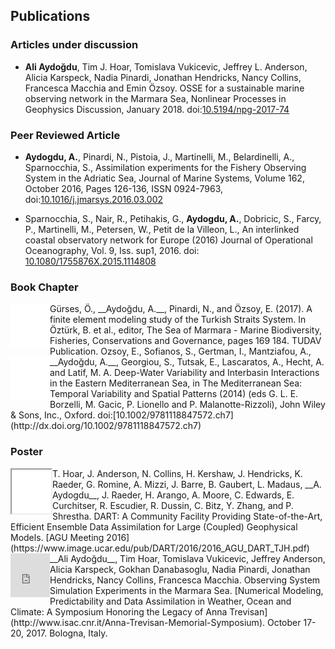 ## Publications

### Articles under discussion

- __Ali Aydoğdu__, Tim J. Hoar, Tomislava Vukicevic, Jeffrey L. Anderson, Alicia Karspeck, Nadia Pinardi, Jonathan Hendricks, Nancy Collins, Francesca Macchia and Emin Özsoy. OSSE for a sustainable marine observing network in the Marmara Sea, Nonlinear Processes in Geophysics Discussion, January 2018. doi:[10.5194/npg-2017-74
](https://doi.org/10.5194/npg-2017-74)


### Peer Reviewed Article 

- __Aydogdu, A.__, Pinardi, N., Pistoia, J., Martinelli, M., Belardinelli, A., Sparnocchia, S., Assimilation experiments for the Fishery Observing System in the Adriatic Sea, Journal of Marine Systems, Volume 162, October 2016, Pages 126-136, ISSN 0924-7963, doi:[10.1016/j.jmarsys.2016.03.002](http://dx.doi.org/10.1016/j.jmarsys.2016.03.002)

- Sparnocchia, S., Nair, R., Petihakis, G., __Aydogdu, A.__, Dobricic, S., Farcy, P., Martinelli, M., Petersen, W., Petit de la Villeon, L., An interlinked coastal observatory network for Europe (2016) Journal of Operational Oceanography, Vol. 9, Iss. sup1, 2016. doi: [10.1080/1755876X.2015.1114808](http://dx.doi.org/10.1080/1755876X.2015.1114808)

### Book Chapter

<div style="float: left; clear: left">
<iframe style="width:63px; height:70px;" src="//e.issuu.com/embed.html#8893677/56704268" frameborder="0" allowfullscreen></iframe> 
</div>
Gürses, Ö., __Aydoğdu, A.__, Pinardi, N., and Özsoy, E. (2017). A finite element modeling study of the Turkish ̈Straits System. In Öztürk, B. et al., editor, The Sea of Marmara - Marine Biodiversity, Fisheries, Conservations and Governance, pages 169 184. TUDAV Publication.

<div style="float: left; clear: left">
<iframe style="width:63px; height:70px;" src="//e.issuu.com/embed.html#8893677/56704174" frameborder="0" allowfullscreen></iframe> 
</div>
Ozsoy, E., Sofianos, S., Gertman, I., Mantziafou, A., __Aydoğdu, A.__, Georgiou, S., Tutsak, E., Lascaratos, A., Hecht, A. and Latif, M. A. Deep-Water Variability and Interbasin Interactions in the Eastern Mediterranean Sea, in The Mediterranean Sea: Temporal Variability and Spatial Patterns (2014) (eds G. L. E. Borzelli, M. Gacic, P. Lionello and P. Malanotte-Rizzoli), John Wiley & Sons, Inc., Oxford. doi:[10.1002/9781118847572.ch7](http://dx.doi.org/10.1002/9781118847572.ch7)

### Poster

<div style="float: left; clear: left">
<iframe style="width:63px; height:70px;" src="//e.issuu.com/embed.html#8893677/56488691" frameborder="1" allowfullscreen></iframe> 
</div>
T. Hoar, J. Anderson, N. Collins, H. Kershaw, J. Hendricks, K. Raeder, G. Romine, A. Mizzi, J. Barre, B. Gaubert, L. Madaus, __A. Aydogdu__, J. Raeder, H. Arango, A. Moore, C. Edwards, E. Curchitser, R. Escudier, R. Dussin, C. Bitz, Y. Zhang, and P. Shrestha. DART: A Community Facility Providing State-of-the-Art, Efficient
Ensemble Data Assimilation for Large (Coupled) Geophysical Models. [AGU Meeting 2016](https://www.image.ucar.edu/pub/DART/2016/2016_AGU_DART_TJH.pdf)


<div style="float: left; clear: left">
<iframe src="https://widgets.figshare.com/articles/5738487/embed?show_title=1" width="63" height="70" frameborder="0"></iframe>
</div>
__Ali Aydoğdu__, Tim Hoar, Tomislava Vukicevic, Jeffrey Anderson, Alicia Karspeck, Gokhan Danabasoglu, Nadia Pinardi, Jonathan Hendricks, Nancy Collins, Francesca Macchia. Observing System Simulation Experiments in the Marmara Sea. [Numerical Modeling, Predictability and Data Assimilation in Weather, Ocean and Climate: A Symposium Honoring the Legacy of Anna Trevisan](http://www.isac.cnr.it/Anna-Trevisan-Memorial-Symposium). October 17-20, 2017. Bologna, Italy.

